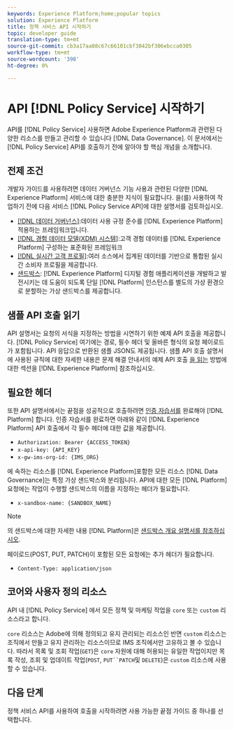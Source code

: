 ```yaml
---
keywords: Experience Platform;home;popular topics
solution: Experience Platform
title: 정책 서비스 API 시작하기
topic: developer guide
translation-type: tm+mt
source-git-commit: cb3a17aa08c67c66101cbf3842bf306ebcca0305
workflow-type: tm+mt
source-wordcount: '398'
ht-degree: 0%

---
```



# API [!DNL Policy Service] 시작하기

API를 [!DNL Policy Service] 사용하면 Adobe Experience Platform과 관련된 다양한 리소스를 만들고 관리할 수 있습니다 [!DNL Data Governance]. 이 문서에서는 [!DNL Policy Service] API를 호출하기 전에 알아야 할 핵심 개념을 소개합니다.

## 전제 조건

개발자 가이드를 사용하려면 데이터 거버넌스 기능 사용과 관련된 다양한 [!DNL Experience Platform] 서비스에 대한 충분한 지식이 필요합니다. 을(를) 사용하여 작업하기 전에 다음 서비스 [!DNL Policy Service API]에 대한 설명서를 검토하십시오.

* [[!DNL 데이터 거버넌스]](../home.md):데이터 사용 규정 준수를 [!DNL Experience Platform] 적용하는 프레임워크입니다.
* [[!DNL 경험 데이터 모델(XDM) 시스템]](../../xdm/home.md):고객 경험 데이터를 [!DNL Experience Platform] 구성하는 표준화된 프레임워크
* [[!DNL 실시간 고객 프로필]](../../profile/home.md):여러 소스에서 집계된 데이터를 기반으로 통합된 실시간 소비자 프로필을 제공합니다.
* [샌드박스](../../sandboxes/home.md): [!DNL Experience Platform] 디지털 경험 애플리케이션을 개발하고 발전시키는 데 도움이 되도록 단일 [!DNL Platform] 인스턴스를 별도의 가상 환경으로 분할하는 가상 샌드박스를 제공합니다.

## 샘플 API 호출 읽기

API 설명서는 요청의 서식을 지정하는 방법을 시연하기 위한 예제 API 호출을 제공합니다. [!DNL Policy Service] 여기에는 경로, 필수 헤더 및 올바른 형식의 요청 페이로드가 포함됩니다. API 응답으로 반환된 샘플 JSON도 제공됩니다. 샘플 API 호출 설명서에 사용된 규칙에 대한 자세한 내용은 문제 해결 안내서의 예제 API 호출 [을 읽는](../../landing/troubleshooting.md#how-do-i-format-an-api-request) 방법에 대한 섹션을 [!DNL Experience Platform] 참조하십시오.

## 필요한 헤더

또한 API 설명서에서는 끝점을 성공적으로 호출하려면 [인증 자습서를](../../tutorials/authentication.md) 완료해야 [!DNL Platform] 합니다. 인증 자습서를 완료하면 아래와 같이 [!DNL Experience Platform] API 호출에서 각 필수 헤더에 대한 값을 제공합니다.

* `Authorization: Bearer {ACCESS_TOKEN}`
* `x-api-key: {API_KEY}`
* `x-gw-ims-org-id: {IMS_ORG}`

에 속하는 리소스를 [!DNL Experience Platform]포함한 모든 리소스 [!DNL Data Governance]는 특정 가상 샌드박스와 분리됩니다. API에 대한 모든 [!DNL Platform] 요청에는 작업이 수행할 샌드박스의 이름을 지정하는 헤더가 필요합니다.

* `x-sandbox-name: {SANDBOX_NAME}`

>[!NOTE]
>
>의 샌드박스에 대한 자세한 내용 [!DNL Platform]은 [샌드박스 개요 설명서를 참조하십시오](../../sandboxes/home.md).

페이로드(POST, PUT, PATCH)이 포함된 모든 요청에는 추가 헤더가 필요합니다.

* `Content-Type: application/json`

## 코어와 사용자 정의 리소스

API 내 [!DNL Policy Service] 에서 모든 정책 및 마케팅 작업을 `core` 또는 `custom` 리소스라고 합니다.

`core` 리소스는 Adobe에 의해 정의되고 유지 관리되는 리소스인 반면 `custom` 리소스는 조직에서 만들고 유지 관리하는 리소스이므로 IMS 조직에서만 고유하고 볼 수 있습니다. 따라서 목록 및 조회 작업(`GET`)은 `core` 자원에 대해 허용되는 유일한 작업이지만 목록 작성, 조회 및 업데이트 작업(`POST`, `PUT``PATCH`및 `DELETE`)은 `custom` 리소스에 사용할 수 있습니다.

## 다음 단계

정책 서비스 API를 사용하여 호출을 시작하려면 사용 가능한 끝점 가이드 중 하나를 선택합니다.